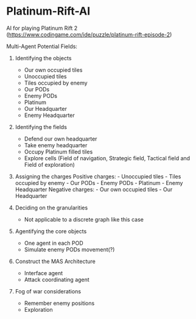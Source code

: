 # Platinum-Rift-AI
AI for playing Platinum Rift 2 (https://www.codingame.com/ide/puzzle/platinum-rift-episode-2)

Multi-Agent Potential Fields:
1) Identifying the objects
    - Our own occupied tiles
    - Unoccupied tiles
    - Tiles occupied by enemy
    - Our PODs
    - Enemy PODs
    - Platinum
    - Our Headquarter
    - Enemy Headquarter

2) Identifying the fields
    - Defend our own headquarter
    - Take enemy headquarter
    - Occupy Platinum filled tiles
    - Explore cells
    (Field of navigation, Strategic field, Tactical field and Field of exploration)

3) Assigning the charges
    Positive charges:
        - Unoccupied tiles
        - Tiles occupied by enemy
        - Our PODs
        - Enemy PODs
        - Platinum
        - Enemy Headquarter
    Negative charges:
        - Our own occupied tiles
        - Our Headquarter

4) Deciding on the granularities
    - Not applicable to a discrete graph like this case

5) Agentifying the core objects
    - One agent in each POD
    - Simulate enemy PODs movement(?)

6) Construct the MAS Architecture
    - Interface agent
    - Attack coordinating agent

7) Fog of war considerations
    - Remember enemy positions
    - Exploration
